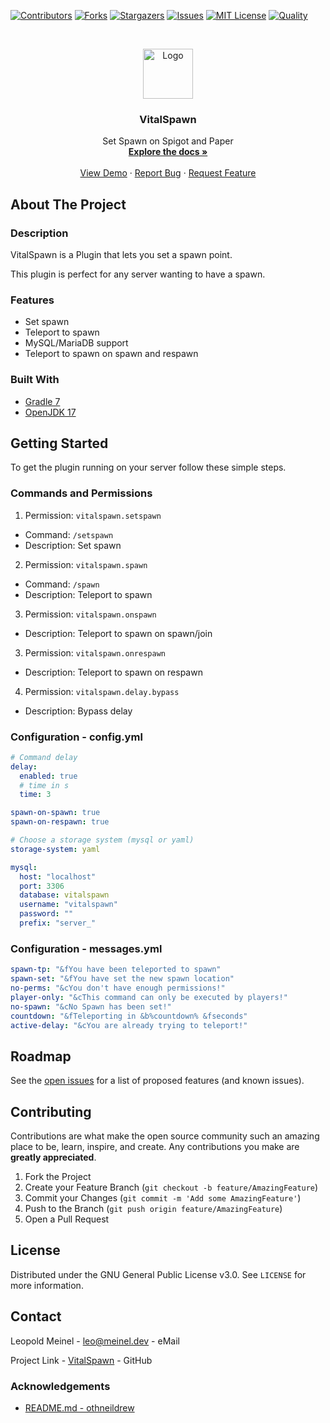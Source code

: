 <!-- PROJECT SHIELDS -->

[![Contributors][contributors-shield]][contributors-url]
[![Forks][forks-shield]][forks-url]
[![Stargazers][stars-shield]][stars-url]
[![Issues][issues-shield]][issues-url]
[![MIT License][license-shield]][license-url]
[![Quality][quality-shield]][quality-url]

<!-- PROJECT LOGO -->
<!--suppress ALL -->
<br />
<p align="center">
  <a href="https://github.com/LeoMeinel/vitalspawn">
    <img src="images/logo.png" alt="Logo" width="80" height="80">
  </a>

<h3 align="center">VitalSpawn</h3>

  <p align="center">
    Set Spawn on Spigot and Paper
    <br />
    <a href="https://github.com/LeoMeinel/vitalspawn"><strong>Explore the docs »</strong></a>
    <br />
    <br />
    <a href="https://github.com/LeoMeinel/vitalspawn">View Demo</a>
    ·
    <a href="https://github.com/LeoMeinel/vitalspawn/issues">Report Bug</a>
    ·
    <a href="https://github.com/LeoMeinel/vitalspawn/issues">Request Feature</a>
  </p>

<!-- ABOUT THE PROJECT -->

## About The Project

### Description

VitalSpawn is a Plugin that lets you set a spawn point.

This plugin is perfect for any server wanting to have a spawn.

### Features

- Set spawn
- Teleport to spawn
- MySQL/MariaDB support
- Teleport to spawn on spawn and respawn

### Built With

- [Gradle 7](https://docs.gradle.org/7.5.1/release-notes.html)
- [OpenJDK 17](https://openjdk.java.net/projects/jdk/17/)

<!-- GETTING STARTED -->

## Getting Started

To get the plugin running on your server follow these simple steps.

### Commands and Permissions

1. Permission: `vitalspawn.setspawn`

- Command: `/setspawn`
- Description: Set spawn

2. Permission: `vitalspawn.spawn`

- Command: `/spawn`
- Description: Teleport to spawn

3. Permission: `vitalspawn.onspawn`

- Description: Teleport to spawn on spawn/join

3. Permission: `vitalspawn.onrespawn`

- Description: Teleport to spawn on respawn

4. Permission: `vitalspawn.delay.bypass`

- Description: Bypass delay

### Configuration - config.yml

```yaml
# Command delay
delay:
  enabled: true
  # time in s
  time: 3

spawn-on-spawn: true
spawn-on-respawn: true

# Choose a storage system (mysql or yaml)
storage-system: yaml

mysql:
  host: "localhost"
  port: 3306
  database: vitalspawn
  username: "vitalspawn"
  password: ""
  prefix: "server_"
```

### Configuration - messages.yml

```yaml
spawn-tp: "&fYou have been teleported to spawn"
spawn-set: "&fYou have set the new spawn location"
no-perms: "&cYou don't have enough permissions!"
player-only: "&cThis command can only be executed by players!"
no-spawn: "&cNo Spawn has been set!"
countdown: "&fTeleporting in &b%countdown% &fseconds"
active-delay: "&cYou are already trying to teleport!"
```

<!-- ROADMAP -->

## Roadmap

See the [open issues](https://github.com/LeoMeinel/vitalspawn/issues) for a list of proposed features (and known
issues).

<!-- CONTRIBUTING -->

## Contributing

Contributions are what make the open source community such an amazing place to be, learn, inspire, and create. Any
contributions you make are **greatly appreciated**.

1. Fork the Project
2. Create your Feature Branch (`git checkout -b feature/AmazingFeature`)
3. Commit your Changes (`git commit -m 'Add some AmazingFeature'`)
4. Push to the Branch (`git push origin feature/AmazingFeature`)
5. Open a Pull Request

<!-- LICENSE -->

## License

Distributed under the GNU General Public License v3.0. See `LICENSE` for more information.

<!-- CONTACT -->

## Contact

Leopold Meinel - [leo@meinel.dev](mailto:leo@meinel.dev) - eMail

Project Link - [VitalSpawn](https://github.com/LeoMeinel/vitalspawn) - GitHub

<!-- ACKNOWLEDGEMENTS -->

### Acknowledgements

- [README.md - othneildrew](https://github.com/othneildrew/Best-README-Template)

<!-- MARKDOWN LINKS & IMAGES -->

[contributors-shield]: https://img.shields.io/github/contributors-anon/LeoMeinel/vitalspawn?style=for-the-badge
[contributors-url]: https://github.com/LeoMeinel/vitalspawn/graphs/contributors
[forks-shield]: https://img.shields.io/github/forks/LeoMeinel/vitalspawn?label=Forks&style=for-the-badge
[forks-url]: https://github.com/LeoMeinel/vitalspawn/network/members
[stars-shield]: https://img.shields.io/github/stars/LeoMeinel/vitalspawn?style=for-the-badge
[stars-url]: https://github.com/LeoMeinel/vitalspawn/stargazers
[issues-shield]: https://img.shields.io/github/issues/LeoMeinel/vitalspawn?style=for-the-badge
[issues-url]: https://github.com/LeoMeinel/vitalspawn/issues
[license-shield]: https://img.shields.io/github/license/LeoMeinel/vitalspawn?style=for-the-badge
[license-url]: https://github.com/LeoMeinel/vitalspawn/blob/main/LICENSE
[quality-shield]: https://img.shields.io/codefactor/grade/github/LeoMeinel/vitalspawn?style=for-the-badge
[quality-url]: https://www.codefactor.io/repository/github/LeoMeinel/vitalspawn
